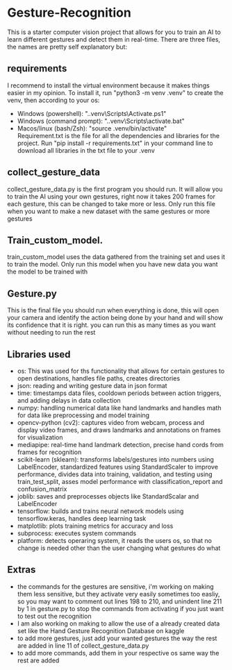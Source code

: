 # Gesture-Recognition
This is a starter computer vision project that allows for you to train an AI to learn different gestures and detect them in real-time.
There are three files, the names are pretty self explanatory but:
## requirements
I recommend to install the virtual environment because it makes things easier in my opinion. To install it, run "python3 -m venv .venv" to create the venv, then according to your os:
  - Windows (powershell): ".\.venv\Scripts\Activate.ps1"
  - Windows (command prompt): ".\.venv\Scripts\activate.bat"
  - Macos/linux (bash/Zsh): "source .venv/bin/activate"    
Requirement.txt is the file for all the dependencies and libraries for the project. Run "pip install -r requirements.txt" in your command line to download all libraries in the txt file to your .venv
## collect_gesture_data
collect_gesture_data.py is the first program you should run. It will allow you to train the AI using your own gestures, right now it takes 200 frames for each gesture, this can be changed to take more or less. Only run this file when you want to make a new dataset with the same gestures or more gestures
## Train_custom_model.
train_custom_model uses the data gathered from the training set and uses it to train the model. Only run this model when you have new data you want the model to be trained with
## Gesture.py
This is the final file you should run when everything is done, this will open your camera and identify the action being done by your hand and will show its confidence that it is right. you can run this as many times as you want without needing to run the rest
## Libraries used
  - os: This was used for ths functionality that allows for certain gestures to open destinations, handles file paths, creates directories
  - json: reading and writing gesture data in json format
  - time: timestamps data files, cooldown periods between action triggers, and adding delays in data collection
  - numpy: handling numerical data like hand landmarks and handles math for data like preprocessing and model training
  - opencv-python (cv2): captures video from webcam, process and display video frames, and draws landmarks and annotations on frames for visualization
  - mediapipe: real-time hand landmark detection, precise hand cords from frames for recognition
  - scikit-learn (sklearn): transforms labels/gestures into numbers using LabelEncoder, standardized features using StandardScaler to improve performance, divides data into training, validation, and testing using train_test_split, asses model performance with classification_report and confusion_matrix
  - joblib: saves and preprocesses objects like StandardScalar and LabelEncoder
  - tensorflow: builds and trains neural network models using tensorflow.keras, handles deep learning task
  - matplotlib: plots training metrics for accuracy and loss
  - subprocess: executes system commands
  - platform: detects operaring system, it reads the users os, so that no change is needed other than the user changing what gestures do what

## Extras
  - the commands for the gestures are sensitive, i'm working on making them less sensitive, but they activate very easily sometimes too easliy, so you may want to comment out lines 198 to 210, and unindent line 211 by 1 in gesture.py to stop the commands from activating if you just want to test out the recognition
  - I am also working on making to allow the use of a already created data set like the Hand Gesture Recognition Database on kaggle
  - to add more gestures, just add your wanted gestures the way the rest are added in line 11 of collect_gesture_data.py
  - to add more commands, add them in your respective os same way the rest are added
